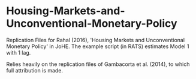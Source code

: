 # Housing-Markets-and-Unconventional-Monetary-Policy

Replication Files for Rahal (2016), 'Housing Markets and Unconventional Monetary Policy' in JoHE. The example script (in RATS) estimates Model 1 with 1 lag.

Relies heavily on the replication files of Gambacorta et al. (2014), to which full attribution is made.
